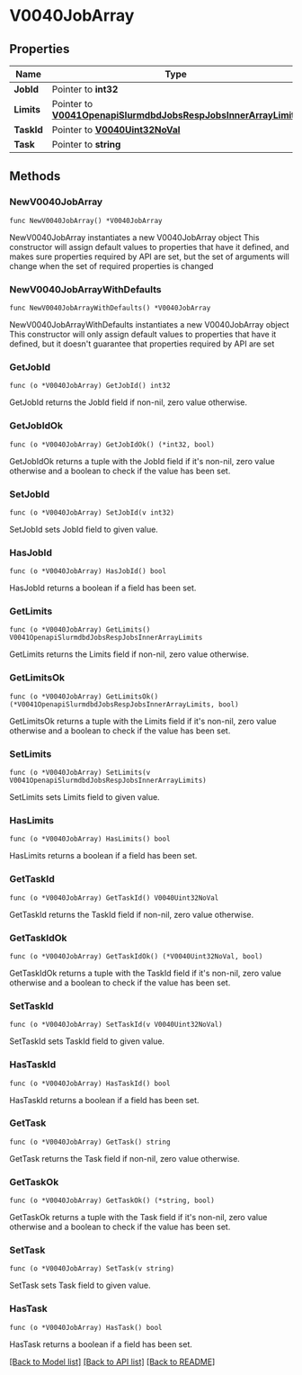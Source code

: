 # V0040JobArray

## Properties

Name | Type | Description | Notes
------------ | ------------- | ------------- | -------------
**JobId** | Pointer to **int32** |  | [optional] 
**Limits** | Pointer to [**V0041OpenapiSlurmdbdJobsRespJobsInnerArrayLimits**](V0041OpenapiSlurmdbdJobsRespJobsInnerArrayLimits.md) |  | [optional] 
**TaskId** | Pointer to [**V0040Uint32NoVal**](V0040Uint32NoVal.md) |  | [optional] 
**Task** | Pointer to **string** |  | [optional] 

## Methods

### NewV0040JobArray

`func NewV0040JobArray() *V0040JobArray`

NewV0040JobArray instantiates a new V0040JobArray object
This constructor will assign default values to properties that have it defined,
and makes sure properties required by API are set, but the set of arguments
will change when the set of required properties is changed

### NewV0040JobArrayWithDefaults

`func NewV0040JobArrayWithDefaults() *V0040JobArray`

NewV0040JobArrayWithDefaults instantiates a new V0040JobArray object
This constructor will only assign default values to properties that have it defined,
but it doesn't guarantee that properties required by API are set

### GetJobId

`func (o *V0040JobArray) GetJobId() int32`

GetJobId returns the JobId field if non-nil, zero value otherwise.

### GetJobIdOk

`func (o *V0040JobArray) GetJobIdOk() (*int32, bool)`

GetJobIdOk returns a tuple with the JobId field if it's non-nil, zero value otherwise
and a boolean to check if the value has been set.

### SetJobId

`func (o *V0040JobArray) SetJobId(v int32)`

SetJobId sets JobId field to given value.

### HasJobId

`func (o *V0040JobArray) HasJobId() bool`

HasJobId returns a boolean if a field has been set.

### GetLimits

`func (o *V0040JobArray) GetLimits() V0041OpenapiSlurmdbdJobsRespJobsInnerArrayLimits`

GetLimits returns the Limits field if non-nil, zero value otherwise.

### GetLimitsOk

`func (o *V0040JobArray) GetLimitsOk() (*V0041OpenapiSlurmdbdJobsRespJobsInnerArrayLimits, bool)`

GetLimitsOk returns a tuple with the Limits field if it's non-nil, zero value otherwise
and a boolean to check if the value has been set.

### SetLimits

`func (o *V0040JobArray) SetLimits(v V0041OpenapiSlurmdbdJobsRespJobsInnerArrayLimits)`

SetLimits sets Limits field to given value.

### HasLimits

`func (o *V0040JobArray) HasLimits() bool`

HasLimits returns a boolean if a field has been set.

### GetTaskId

`func (o *V0040JobArray) GetTaskId() V0040Uint32NoVal`

GetTaskId returns the TaskId field if non-nil, zero value otherwise.

### GetTaskIdOk

`func (o *V0040JobArray) GetTaskIdOk() (*V0040Uint32NoVal, bool)`

GetTaskIdOk returns a tuple with the TaskId field if it's non-nil, zero value otherwise
and a boolean to check if the value has been set.

### SetTaskId

`func (o *V0040JobArray) SetTaskId(v V0040Uint32NoVal)`

SetTaskId sets TaskId field to given value.

### HasTaskId

`func (o *V0040JobArray) HasTaskId() bool`

HasTaskId returns a boolean if a field has been set.

### GetTask

`func (o *V0040JobArray) GetTask() string`

GetTask returns the Task field if non-nil, zero value otherwise.

### GetTaskOk

`func (o *V0040JobArray) GetTaskOk() (*string, bool)`

GetTaskOk returns a tuple with the Task field if it's non-nil, zero value otherwise
and a boolean to check if the value has been set.

### SetTask

`func (o *V0040JobArray) SetTask(v string)`

SetTask sets Task field to given value.

### HasTask

`func (o *V0040JobArray) HasTask() bool`

HasTask returns a boolean if a field has been set.


[[Back to Model list]](../README.md#documentation-for-models) [[Back to API list]](../README.md#documentation-for-api-endpoints) [[Back to README]](../README.md)



